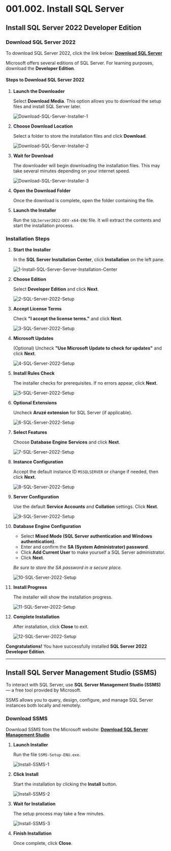 # 001.002. **Install SQL Server**

## **Install SQL Server 2022 Developer Edition**

### **Download SQL Server 2022**

To download SQL Server 2022, click the link below:
**[Download SQL Server](https://www.microsoft.com/en-us/sql-server/sql-server-downloads)**

Microsoft offers several editions of SQL Server. For learning purposes, download the **Developer Edition**.

#### **Steps to Download SQL Server 2022**

1. **Launch the Downloader**

    Select **Download Media**. This option allows you to download the setup files and install SQL Server later.

    ![Download-SQL-Server-Installer-1](../images/Download-SQL-Server-Installer-1.png)

2. **Choose Download Location**

    Select a folder to store the installation files and click **Download**.

    ![Download-SQL-Server-Installer-2](../images/Download-SQL-Server-Installer-2.png)

3. **Wait for Download**

    The downloader will begin downloading the installation files. This may take several minutes depending on your internet speed.

    ![Download-SQL-Server-Installer-3](../images/Download-SQL-Server-Installer-3.png)

4. **Open the Download Folder**

    Once the download is complete, open the folder containing the file.

5. **Launch the Installer**

    Run the `SQLServer2022-DEV-x64-ENU` file. It will extract the contents and start the installation process.

### **Installation Steps**

1. **Start the Installer**

    In the **SQL Server Installation Center**, click **Installation** on the left pane.

    ![1-Install-SQL-Server-Server-Installation-Center](../images/1-Install-SQL-Server-Server-Installation-Center.png)

2. **Choose Edition**

    Select **Developer Edition** and click **Next**.

    ![2-SQL-Server-2022-Setup](../images/2-SQL-Server-2022-Setup.png)

3. **Accept License Terms**

    Check **"I accept the license terms."** and click **Next**.

    ![3-SQL-Server-2022-Setup](../images/3-SQL-Server-2022-Setup.png)

4. **Microsoft Updates**

    (Optional) Uncheck **"Use Microsoft Update to check for updates"** and click **Next**.

    ![4-SQL-Server-2022-Setup](../images/4-SQL-Server-2022-Setup.png)

5. **Install Rules Check**

    The installer checks for prerequisites. If no errors appear, click **Next**.

    ![5-SQL-Server-2022-Setup](../images/5-SQL-Server-2022-Setup.png)

6. **Optional Extensions**

    Uncheck **Aruzé extension** for SQL Server (if applicable).

    ![6-SQL-Server-2022-Setup](../images/6-SQL-Server-2022-Setup.png)

7. **Select Features**

    Choose **Database Engine Services** and click **Next**.

    ![7-SQL-Server-2022-Setup](../images/7-SQL-Server-2022-Setup.png)

8. **Instance Configuration**

    Accept the default instance ID `MSSQLSERVER` or change if needed, then click **Next**.

    ![8-SQL-Server-2022-Setup](../images/8-SQL-Server-2022-Setup.png)

9. **Server Configuration**

    Use the default **Service Accounts** and **Collation** settings. Click **Next**.

    ![9-SQL-Server-2022-Setup](../images/9-SQL-Server-2022-Setup.png)

10. **Database Engine Configuration**

    * Select **Mixed Mode (SQL Server authentication and Windows authentication)**.
    * Enter and confirm the **SA (System Administrator) password**.
    * Click **Add Current User** to make yourself a SQL Server administrator.
    * Click **Next**.

    *Be sure to store the SA password in a secure place.*

    ![10-SQL-Server-2022-Setup](../images/10-SQL-Server-2022-Setup.png)

11. **Install Progress**

    The installer will show the installation progress.

    ![11-SQL-Server-2022-Setup](../images/11-SQL-Server-2022-Setup.png)

12. **Complete Installation**

    After installation, click **Close** to exit.

    ![12-SQL-Server-2022-Setup](../images/12-SQL-Server-2022-Setup.png)

**Congratulations!** You have successfully installed **SQL Server 2022 Developer Edition**.

---

## **Install SQL Server Management Studio (SSMS)**

To interact with SQL Server, use **SQL Server Management Studio (SSMS)** — a free tool provided by Microsoft.

SSMS allows you to query, design, configure, and manage SQL Server instances both locally and remotely.

### **Download SSMS**

Download SSMS from the Microsoft website:
**[Download SQL Server Management Studio](https://learn.microsoft.com/en-us/sql/ssms/download-sql-server-management-studio-ssms)**

1. **Launch Installer**

   Run the file `SSMS-Setup-ENU.exe`.

   ![Install-SSMS-1](../images/Install-SSMS-1.png)

2. **Click Install**

   Start the installation by clicking the **Install** button.

   ![Install-SSMS-2](../images/Install-SSMS-2.png)

3. **Wait for Installation**

   The setup process may take a few minutes.

   ![Install-SSMS-3](../images/Install-SSMS-3.png)

4. **Finish Installation**

   Once complete, click **Close**.
